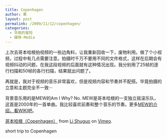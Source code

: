 ```yaml
---
title: Copenhagen
author: 果
layout: post
permalink: /2009/11/12/copenhagen/
categories:
  - 华丽的冒险
  - 媒体·Media
---
```

上次去哥本哈根拍视频的一些边角料，让我重新回收一下，废物利用。做了个小视频，过程中有几点需要注意。拍摄时千万不要用不同的文件格式，这样在后期会有视频抖动的问题，在我这段视频的后面就有这种情况出现。我分别用了25帧的逐行扫描和50帧的各行扫描，结果就出问题了。

再就是，我对于视频的音乐非常喜欢，但是视频内容和节奏并不配搭。毕竟拍摄的立意和主题完全不一致···

背景音乐用的是MEW的Am I Why? No. MEW是哥本哈根的一支独立摇滚乐队，这首是2000年的一首单曲。我比较喜欢前奏和整个音乐的节奏。更多[MEW的介绍，看WIKI吧][1]。 


[哥本哈根（Copenhagen）][2] from [Li Shuguo][3] on [Vimeo][4].

short trip to Copenhagen

 [1]: http://en.wikipedia.org/wiki/Mew_(band)
 [2]: http://vimeo.com/7569453
 [3]: http://vimeo.com/lishugo
 [4]: http://vimeo.com